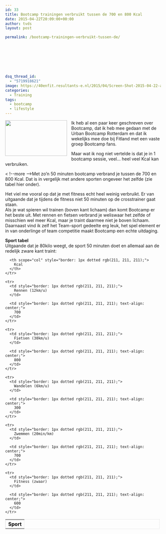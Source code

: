 ```yaml
---
id: 33
title: Bootcamp trainingen verbruikt tussen de 700 en 800 Kcal
date: 2015-04-22T20:09:00+00:00
author: tvds
layout: post

permalink: /bootcamp-trainingen-verbruikt-tussen-de/








dsq_thread_id:
  - "5719918621"
image: https://40enfit.resultants-e.nl/2015/04/Screen-Shot-2015-04-22-at-21.38.48.png
categories:
  - Training
tags:
  - bootcamp
  - lifestyle
---
```

<a href="https://40enfit.resultants-e.nl/2015/04/Screen-Shot-2015-04-22-at-21.38.48-1024x591.png" imageanchor="1" style="clear: left; float: left; margin-bottom: 1em; margin-right: 1em;"><img border="0" height="115" src="https://40enfit.resultants-e.nl/2015/04/Screen-Shot-2015-04-22-at-21.38.48-1024x591.png" width="200" /></a>Ik heb al een paar keer geschreven over Bootcamp, dat ik heb mee gedaan met de Urban Bootcamp Rotterdam en dat ik wekelijks mee doe bij Fitland met een vaste groep Bootcamp fans.

Maar wat ik nog niet vertelde is dat je in 1 bootcamp sessie, veel&#8230; heel veel Kcal kan verbruiken.

< !--more -->Met zo&#8217;n 50 minuten bootcamp verbrand je tussen de 700 en 800 Kcal. Dat is in vergelijk met andere sporten ongeveer het zelfde (zie tabel hier onder).

<div>
</div>

<div>
  Het viel me vooral op dat je met fitness echt heel weinig verbruikt. Er van uitgaande dat je tijdens de fitness niet 50 minuten op de crosstrainer gaat staan.&nbsp;
</div>

<div>
</div>

<div>
  Als je wat spieren wil trainen (boven kant lichaam) dan komt Bootcamp er het beste uit. Met rennen en fietsen verbrand je weliswaar het zelfde of misschien wel meer Kcal, maar je traint daarmee niet je boven lichaam.
</div>

<div>
</div>

<div>
  Daarnaast vind ik zelf het Team-sport gedeelte erg leuk, het spel element er in van onderlinge of team competitie maakt Bootcamp een echte uitdaging.</p> 
  
  <p>
    <b>Sport tabel</b><br /> Uitgaande dat je 80kilo weegt, de sport 50 minuten doet en allemaal aan de redelijk zware kant traint:
  </p>
  
  <table border="0" cellpadding="0" cellspacing="0" class="cke_show_border" style="border: 1px dotted rgb(211, 211, 211); color: black; width: 500px;">
    <tr>
      <th scope="col" style="border: 1px dotted rgb(211, 211, 211);">
        Sport
      </th>
      
      <th scope="col" style="border: 1px dotted rgb(211, 211, 211);">
        Kcal
      </th>
    </tr>
    
    <tr>
      <td style="border: 1px dotted rgb(211, 211, 211);">
        Rennen (12km/u)
      </td>
      
      <td style="border: 1px dotted rgb(211, 211, 211); text-align: center;">
        700
      </td>
    </tr>
    
    <tr>
      <td style="border: 1px dotted rgb(211, 211, 211);">
        Fietsen (30km/u)
      </td>
      
      <td style="border: 1px dotted rgb(211, 211, 211); text-align: center;">
        800
      </td>
    </tr>
    
    <tr>
      <td style="border: 1px dotted rgb(211, 211, 211);">
        Wandelen (6km/u)
      </td>
      
      <td style="border: 1px dotted rgb(211, 211, 211); text-align: center;">
        300
      </td>
    </tr>
    
    <tr>
      <td style="border: 1px dotted rgb(211, 211, 211);">
        Zwemmen (20min/km)
      </td>
      
      <td style="border: 1px dotted rgb(211, 211, 211); text-align: center;">
        700
      </td>
    </tr>
    
    <tr>
      <td style="border: 1px dotted rgb(211, 211, 211);">
        Fitness (zwaar)
      </td>
      
      <td style="border: 1px dotted rgb(211, 211, 211); text-align: center;">
        600
      </td>
    </tr>
  </table>
</div>